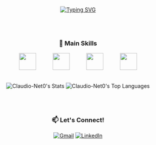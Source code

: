 <div align="center">
<!-- Borda Superior Animada -->
<!--<div align="center">
  <img src="https://readme-typing-svg.herokuapp.com/?font=Roboto+Mono&size=30&duration=3500&color=008080&center=true&vCenter=true&width=500&height=30&lines=▄▄▄▄▄▄▄▄▄▄▄▄▄▄▄▄▄▄▄▄▄▄▄▄▄▄▄▄▄▄▄▄▄▄▄▄▄▄▄▄▄▄▄▄▄▄▄▄▄▄▄▄▄▄▄▄▄▄▄▄▄▄▄" alt="Borda superior animada" />
</div>-->

<br />

<!-- Mensagem de Apresentação -->
<div align="center">
  
  [![Typing SVG](https://readme-typing-svg.herokuapp.com?font=Fira+Code&weight=350&pause=1000&color=F7F7F7&center=true&vCenter=true&width=435&lines=Hello%2C+my+name+is+Cl%C3%A1udio+Neto+;I'm+a+Back-End+Developer+From+Brazil;Welcome+to+my+Backyard)](https://git.io/typing-svg)
  
</div>

<br />
<br />

### 🚀 Main Skills

 <img src="https://cdn.jsdelivr.net/gh/devicons/devicon@latest/icons/php/php-original.svg" width="45px" hspace="20">
 <img src="https://cdn.jsdelivr.net/gh/devicons/devicon@latest/icons/mysql/mysql-original.svg" width="45px" hspace="20">
 <img src="https://cdn.jsdelivr.net/gh/devicons/devicon@latest/icons/git/git-original.svg" width="45px" hspace="20">
 <img src="https://cdn.jsdelivr.net/gh/devicons/devicon@latest/icons/github/github-original.svg" width="45px" hspace="20">

<br />
<br />

![Claudio-Net0's Stats](https://github-readme-stats.vercel.app/api?username=Claudio-Net0&theme=gotham&show_icons=true&hide_border=true&count_private=true)
![Claudio-Net0's Top Languages](https://github-readme-stats.vercel.app/api/top-langs/?username=Claudio-Net0&theme=gotham&show_icons=true&hide_border=true&layout=compact)

<br />
<br />

### 📫 Let's Connect!

[![Gmail](https://img.shields.io/badge/Gmail-D14836?style=for-the-badge&logo=gmail&logoColor=white)](mailto:claudioneto39@gmail.com)
[![LinkedIn](https://img.shields.io/badge/LinkedIn-0077B5?style=for-the-badge&logo=linkedin&logoColor=white)](https://linkedin.com/in/cláudio-neto-72b51b158)




<br />

<!-- Borda Inferior Animada -->
<!--<div align="center">
  <img src="https://readme-typing-svg.herokuapp.com/?font=Roboto+Mono&size=30&duration=3500&color=008080&center=true&vCenter=true&width=500&height=30&lines=▄▄▄▄▄▄▄▄▄▄▄▄▄▄▄▄▄▄▄▄▄▄▄▄▄▄▄▄▄▄▄▄▄▄▄▄▄▄▄▄▄▄▄▄▄▄▄▄▄▄▄▄▄▄▄▄▄▄▄▄▄▄▄" alt="Borda inferior animada" />
</div> -->
</div>
